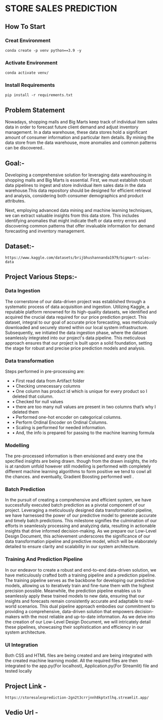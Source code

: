 # STORE SALES PREDICTION

## How To Start
### Creat Environment
```
conda create -p venv python==3.9 -y
```
### Activate Environment
```
conda activate venv/
```
### Install Requirements 
```
pip install -r requirements.txt
```

## Problem Statement
Nowadays, shopping malls and Big Marts keep track of individual item sales data in order to forecast future client demand and adjust inventory management. In a data warehouse, these data stores hold a significant amount of consumer information and particular item details. By mining the data store from the data warehouse, more anomalies and common patterns can be discovered..

## Goal:-
Developing a comprehensive solution for leveraging data warehousing in shopping malls and Big Marts is essential. First, we must establish robust data pipelines to ingest and store individual item sales data in the data warehouse.This data repository should be designed for efficient retrieval and analysis, considering both consumer demographics and product attributes.

Next, employing advanced data mining and machine learning techniques, we can extract valuable insights from this data store. This includes identifying anomalies that might indicate theft or data entry errors and discovering common patterns that offer invaluable information for demand forecasting and inventory management.

## Dataset:-
```
https://www.kaggle.com/datasets/brijbhushannanda1979/bigmart-sales-data
```
## Project Various Steps:-
### Data Ingestion
The cornerstone of our data-driven project was established through a systematic process of data acquisition and ingestion. Utilizing Kaggle, a reputable platform renowned for its high-quality datasets, we identified and acquired the crucial data required for our price prediction project. This dataset, integral to our goal of accurate price forecasting, was meticulously downloaded and securely stored within our local system infrastructure. Subsequently, we initiated the data ingestion phase, where the dataset seamlessly integrated into our project's data pipeline. This meticulous approach ensures that our project is built upon a solid foundation, setting the stage for robust and precise price prediction models and analysis.

### Data transformation
Steps performed in pre-processing are:
- • First read data from Artifact folder
- • Checking unnecessary columns
- • One column has product id which is unique for every product so I deleted that column.
- • Checked for null values
- • there are too many null values are present in two columns that’s why I deleted them
- • Performed one-hot encoder on categorical columns.
- • Perform Ordinal Encoder on Ordinal Columns.
- • Scaling is performed for needed information.
- • And, the info is prepared for passing to the machine learning formula

### Modelling
The pre-processed information is then envisioned and every one the specified insights are being drawn. though from the drawn insights, the info is at random unfold however still modelling is performed with completely different machine learning algorithms to form positive we tend to cowl all the chances. and eventually, Gradient Boosting performed well .

### Batch Prediction

In the pursuit of creating a comprehensive and efficient system, we have successfully executed batch prediction as a pivotal component of our project. Leveraging a meticulously designed data transformation pipeline, we have harnessed the power of our predictive model to generate accurate and timely batch predictions. This milestone signifies the culmination of our efforts in seamlessly processing and analyzing data, resulting in actionable insights that drive informed decision-making. As we prepare our Low-Level Design Document, this achievement underscores the significance of our data transformation pipeline and predictive model, which will be elaborately detailed to ensure clarity and scalability in our system architecture.

### Training And Prediction Pipeline

In our endeavor to create a robust and end-to-end data-driven solution, we have meticulously crafted both a training pipeline and a prediction pipeline. The training pipeline serves as the backbone for developing our predictive models, allowing us to iteratively train and fine-tune them with the highest precision possible. Meanwhile, the prediction pipeline enables us to seamlessly apply these trained models to new data, ensuring that our insights and forecasts remain consistently accurate and adaptable to real-world scenarios. This dual pipeline approach embodies our commitment to providing a comprehensive, data-driven solution that empowers decision-makers with the most reliable and up-to-date information. As we delve into the creation of our Low-Level Design Document, we will intricately detail these pipelines, showcasing their sophistication and efficiency in our system architecture.

### UI Integration

Both CSS and HTML files are being created and are being integrated with the created machine learning model. All the required files are then integrated to the app.py(For localhost), Application.py(For Streamlit) file and tested locally

## Project Link - 
```
https://storesalesprediction-2gn2t3crrjnnh8kptxtlhq.streamlit.app/
```

## Vedio Url - 

